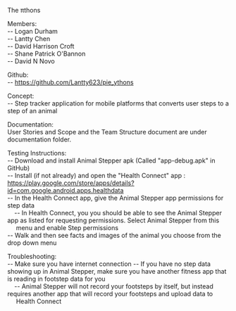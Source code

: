 The πthons

Members:\
-- Logan Durham \
-- Lantty Chen \
-- David Harrison Croft \
-- Shane Patrick O'Bannon \
-- David N Novo 

Github: \
-- https://github.com/Lantty623/pie_ythons

Concept: \
-- Step tracker application for mobile platforms that converts user steps to a step of an animal 

Documentation: \
User Stories and Scope and the Team Structure document are under documentation folder.

Testing Instructions: \
-- Download and install Animal Stepper apk (Called "app-debug.apk" in GitHub)  \
-- Install (if not already) and open the "Health Connect" app : https://play.google.com/store/apps/details?id=com.google.android.apps.healthdata \
-- In the Health Connect app, give the Animal Stepper app permissions for step data \
&nbsp;&nbsp;&nbsp;&nbsp;-- In Health Connect, you you should be able to see the Animal Stepper app as listed for requesting permissions. Select Animal Stepper from this &nbsp;&nbsp;&nbsp;&nbsp;&nbsp;menu and enable Step
     permissions \
-- Walk and then see facts and images of the animal you choose from the drop down menu 

Troubleshooting: \
-- Make sure you have internet connection 
-- If you have no step data showing up in Animal Stepper, make sure you have another fitness app that is reading in footstep data for you \
&nbsp;&nbsp;&nbsp;&nbsp;-- Animal Stepper will not record your footsteps by itself, but instead requires another app that will record your footsteps and upload data to &nbsp;&nbsp;&nbsp;&nbsp;&nbsp;Health Connect 
